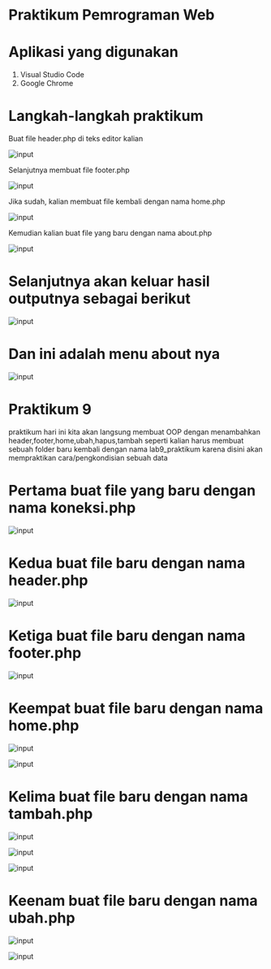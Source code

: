 # Praktikum Pemrograman Web

# Aplikasi yang digunakan
1. Visual Studio Code
2. Google Chrome

# Langkah-langkah praktikum

Buat file header.php di teks editor kalian





![input](https://github.com/ikmalriyan21/lab9modul_OOPweb/blob/fdabfc7827932bd4e554cb12145e446c47412b1b/gambar/codingan%20header%201.png)

Selanjutnya membuat file footer.php 





![input](https://github.com/ikmalriyan21/lab9modul_OOPweb/blob/0395448b4fefe4dc11a3bd094183bde312e2ac66/gambar/codingan%20footer%201.png)

Jika sudah, kalian membuat file kembali dengan nama home.php





![input](https://github.com/ikmalriyan21/lab9modul_OOPweb/blob/8474e54b761e67096c470111f6cce6022d563049/gambar/codingan%20home%201.png)

Kemudian kalian buat file yang baru dengan nama about.php





![input](https://github.com/ikmalriyan21/lab9modul_OOPweb/blob/4870a0bf46f7fb1f69173b54a5aefe02984096f3/gambar/codingan%20about.png)

# Selanjutnya akan keluar hasil outputnya sebagai berikut





![input](https://github.com/ikmalriyan21/lab9modul_OOPweb/blob/91d3435f01cfe6ccd9a39b57625073d638452fea/gambar/output%20modularisasi.png)

# Dan ini adalah menu about nya





![input](https://github.com/ikmalriyan21/lab9modul_OOPweb/blob/e4f43e454cad9bba20c052f3ccc5a35a9720bb75/gambar/output%20modularisasi%20about.png)

# Praktikum 9

praktikum hari ini kita akan langsung membuat OOP dengan menambahkan header,footer,home,ubah,hapus,tambah seperti kalian harus membuat sebuah folder baru kembali dengan nama lab9_praktikum karena disini akan mempraktikan cara/pengkondisian sebuah data

# Pertama buat file yang baru dengan nama koneksi.php





![input](https://github.com/ikmalriyan21/lab9modul_OOPweb/blob/3ad2a0d3240ee5b5923ceadc0ebf3d8daf43406c/lab9_praktikum/SS%20project/codingan%20koneksi.png)

# Kedua buat file baru dengan nama header.php 





![input](https://github.com/ikmalriyan21/lab9modul_OOPweb/blob/c0f9b1a2ed02dc0e08d09b67a929dc9e2deffd69/lab9_praktikum/SS%20project/codingan%20header%202.png)

# Ketiga buat file baru dengan nama footer.php





![input](https://github.com/ikmalriyan21/lab9modul_OOPweb/blob/2282463a009772cfb948ffa34a97e897d2eb686f/lab9_praktikum/SS%20project/codingan%20footer%202.png)

# Keempat buat file baru dengan nama home.php





![input](https://github.com/ikmalriyan21/lab9modul_OOPweb/blob/f83db2514ed3554c93f37f0337c9ab1fb8e009fe/lab9_praktikum/SS%20project/codingan%20home.png)





![input](https://github.com/ikmalriyan21/lab9modul_OOPweb/blob/bbe6b162714f247ef9a3dbf27cd1b5bd2cc37721/lab9_praktikum/SS%20project/codingan%20home%202.png)

# Kelima buat file baru dengan nama tambah.php





![input](https://github.com/ikmalriyan21/lab9modul_OOPweb/blob/3037db5fa1b73eea67bfba286ef992b55db16ccb/lab9_praktikum/SS%20project/codingan%20tambah%201.png)





![input](https://github.com/ikmalriyan21/lab9modul_OOPweb/blob/7bc0f111d720efb776a010707eea3d337639f202/lab9_praktikum/SS%20project/codingan%20tambah%202.png)





![input](https://github.com/ikmalriyan21/lab9modul_OOPweb/blob/02ed6f79e99624d402ca41168e2c5a4e57141eca/lab9_praktikum/SS%20project/codingan%20tambah%203.png)

# Keenam buat file baru dengan nama ubah.php





![input](https://github.com/ikmalriyan21/lab9modul_OOPweb/blob/02b44e0033ab0642bbdd5795a184dffb1b70c20d/lab9_praktikum/SS%20project/codingan%20ubah%201.png)





![input](https://github.com/ikmalriyan21/lab9modul_OOPweb/blob/ad934773a83150b84fe7edf78c2fee2308585fed/lab9_praktikum/SS%20project/codingan%20ubah%202.png)












